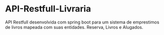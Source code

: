 # API-Restfull-Livraria
API Restfull desenvolvida com spring boot para um sistema de emprestimos de livros
mapeada com suas entidades.
Reserva,
Livros e
Alugados.
